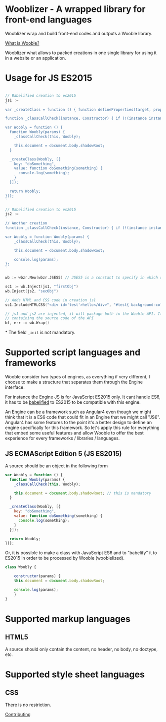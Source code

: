 # Wooblizer - A wrapped library for front-end languages

Wooblizer wrap and build front-end codes and outputs a Wooble library.

[What is Wooble?](https://github.com/woobleio/wooble/blob/master/doc/whitepaper.md)

Wooblizer what allows to packed creations in one single library for using it in a website or an application.

# Usage for JS ES2015

```go

// Babelified creation to es2015
js1 :=
`
var _createClass = function () { function defineProperties(target, props) { for (var i = 0; i < props.length; i++) { var descriptor = props[i]; descriptor.enumerable = descriptor.enumerable || false; descriptor.configurable = true; if ("value" in descriptor) descriptor.writable = true; Object.defineProperty(target, descriptor.key, descriptor); } } return function (Constructor, protoProps, staticProps) { if (protoProps) defineProperties(Constructor.prototype, protoProps); if (staticProps) defineProperties(Constructor, staticProps); return Constructor; }; }();

function _classCallCheck(instance, Constructor) { if (!(instance instanceof Constructor)) { throw new TypeError("Cannot call a class as a function"); } }

var Woobly = function () {
  function Woobly(params) {
    _classCallCheck(this, Woobly);

    this.document = document.body.shadowRoot;
  }

  _createClass(Woobly, [{
    key: "doSomething",
    value: function doSomething(something) {
      console.log(something);
    }
  }]);

  return Woobly;
}();
`

// Babelified creation to es2015
js2 :=
`
// Another creation
function _classCallCheck(instance, Constructor) { if (!(instance instanceof Constructor)) { throw new TypeError("Cannot call a class as a function"); } }

var Woobly = function Woobly(params) {
	_classCallCheck(this, Woobly);

	this.document = document.body.shadowRoot;

	console.log(params);
};
`

wb := wbzr.New(wbzr.JSES5) // JSES5 is a constant to specify in which standard or langage you want to build your Wooble

sc1 := wb.Inject(js1, "firstObj")
wb.Inject(js2, "secObj")

// Adds HTML and CSS code in creation js1
sc1.IncludeHTMLCSS("<div id='test'>hello</div>", "#test{ background-color: red; }")

// js1 and js2 are injected, it will package both in the Wooble API. It returns a buffer
// containing the source code of the API
bf, err := wb.Wrap()
```

\* The field `_init` is not mandatory.

# Supported script languages and frameworks

Wooble consider two types of engines, as everything if very different, I choose
to make a structure that separates them through the Engine interface.

For instance the Engine JS is for JavaScript ES2015 only. It cant handle ES6, it
has to be [babelified](https://babeljs.io/repl/) to ES2015 to be compatible with this engine.

An Engine can be a framework such as Angular4 even though we might think that it
is a ES6 code that could fit in an Engine that we might call "JS6". Angular4 has some
features to the point it's a better design to define an engine specifically for
this framework. So let's apply this rule for everything that embed some useful features
and allow Wooble to offer the best experience for every frameworks / libraries / languages.

## JS ECMAScript Edition 5 (JS ES2015)

A source should be an object in the following form

```js
var Woobly = function () {
  function Woobly(params) {
    _classCallCheck(this, Woobly);

    this.document = document.body.shadowRoot; // this is mandatory
  }

  _createClass(Woobly, [{
    key: "doSomething",
    value: function doSomething(something) {
      console.log(something);
    }
  }]);

  return Woobly;
}();
```

Or, it is possible to make a class with JavaScript ES6 and to "babelify" it to ES2015 in order to be processed by Wooble (wooblelized).

```js
class Woobly {

	constructor(params) {
    this.document = document.body.shadowRoot;

    console.log(params);
	}
}
```

# Supported markup languages

## HTML5

A source should only contain the content, no header, no body, no doctype, etc.

# Supported style sheet languages

## CSS

There is no restriction.

[Contributing](https://github.com/woobleio/wooblizer/blob/master/CONTRIBUTING.md)
